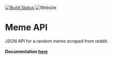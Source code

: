 [![Build Status](https://travis-ci.com/Funtext/Random-Memes.svg?branch=master)](https://travis-ci.com/Funtext/Random-Memes) ![Website](https://img.shields.io/website?down_color=red&down_message=offline&label=api%20status&up_color=green&up_message=online&url=https%3A%2F%2Frndmemes.herokuapp.com)
# Meme API
JSON API for a random meme scraped from reddit.<br><br><strong>Documentation [here](https://github.com/Funtext/Random-Memes/wiki)</strong>
